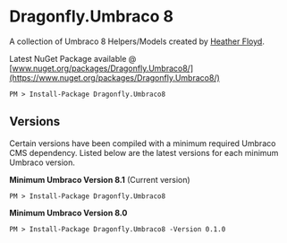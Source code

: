 # Dragonfly.Umbraco 8 #

A collection of Umbraco 8 Helpers/Models created by [Heather Floyd](https://www.HeatherFloyd.com).

Latest NuGet Package available @ [www.nuget.org/packages/Dragonfly.Umbraco8/](https://www.nuget.org/packages/Dragonfly.Umbraco8/)

    PM > Install-Package Dragonfly.Umbraco8

## Versions ##
Certain versions have been compiled with a minimum required Umbraco CMS dependency. Listed below are the latest versions for each minimum Umbraco version.

**Minimum Umbraco Version 8.1**
(Current version)

    PM > Install-Package Dragonfly.Umbraco8 

**Minimum Umbraco Version 8.0**

    PM > Install-Package Dragonfly.Umbraco8 -Version 0.1.0

